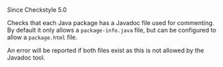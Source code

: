 Since Checkstyle 5.0

Checks that each Java package has a Javadoc file used for commenting. By
default it only allows a `package-info.java` file, but can be configured
to allow a `package.html` file.

An error will be reported if both files exist as this is not allowed by
the Javadoc tool.
